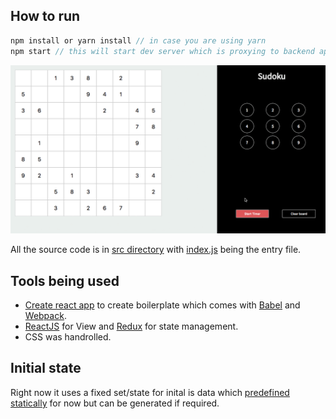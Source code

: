 ## How to run


```javascript
npm install or yarn install // in case you are using yarn
npm start // this will start dev server which is proxying to backend api
```
![alt text](https://raw.githubusercontent.com/swapnilmishra/sudoku/master/screenshot/screen.gif "Demo run screenshot")

All the source code is in [src directory](https://github.com/swapnilmishra/sudoku/tree/master/src) with [index.js](https://github.com/swapnilmishra/sudoku/blob/master/src/index.js) being the entry file.

## Tools being used

* [Create react app](https://github.com/facebookincubator/create-react-app) to create boilerplate which comes with [Babel](babeljs.io) and [Webpack](https://webpack.github.io).
* [ReactJS](https://facebook.github.io/react) for View and [Redux](https://github.com/reactjs/redux) for state management.
* CSS was handrolled.

## Initial state
Right now it uses a fixed set/state for inital is data which [predefined statically](https://github.com/swapnilmishra/sudoku/blob/master/src/Init.js) for now but can be generated if required.
